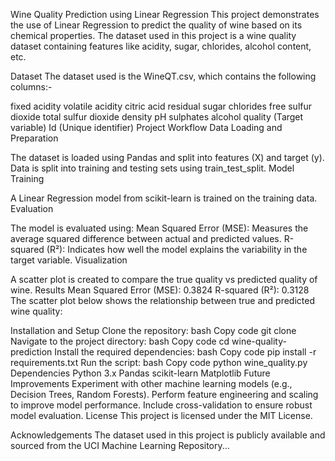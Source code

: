 Wine Quality Prediction using Linear Regression
This project demonstrates the use of Linear Regression to predict the quality of wine based on its chemical properties. The dataset used in this project is a wine quality dataset containing features like acidity, sugar, chlorides, alcohol content, etc.

Dataset
The dataset used is the WineQT.csv, which contains the following columns:-

fixed acidity
volatile acidity
citric acid
residual sugar
chlorides
free sulfur dioxide
total sulfur dioxide
density
pH
sulphates
alcohol
quality (Target variable)
Id (Unique identifier)
Project Workflow
Data Loading and Preparation

The dataset is loaded using Pandas and split into features (X) and target (y).
Data is split into training and testing sets using train_test_split.
Model Training

A Linear Regression model from scikit-learn is trained on the training data.
Evaluation

The model is evaluated using:
Mean Squared Error (MSE): Measures the average squared difference between actual and predicted values.
R-squared (R²): Indicates how well the model explains the variability in the target variable.
Visualization

A scatter plot is created to compare the true quality vs predicted quality of wine.
Results
Mean Squared Error (MSE): 0.3824
R-squared (R²): 0.3128
The scatter plot below shows the relationship between true and predicted wine quality:


Installation and Setup
Clone the repository:
bash
Copy code
git clone <repository-url>
Navigate to the project directory:
bash
Copy code
cd wine-quality-prediction
Install the required dependencies:
bash
Copy code
pip install -r requirements.txt
Run the script:
bash
Copy code
python wine_quality.py
Dependencies
Python 3.x
Pandas
scikit-learn
Matplotlib
Future Improvements
Experiment with other machine learning models (e.g., Decision Trees, Random Forests).
Perform feature engineering and scaling to improve model performance.
Include cross-validation to ensure robust model evaluation.
License
This project is licensed under the MIT License.

Acknowledgements
The dataset used in this project is publicly available and sourced from the UCI Machine Learning Repository...
